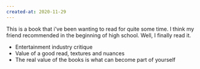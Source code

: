 ```yaml
---
created-at: 2020-11-29
---
```

This is a book that i've been wanting to read for quite some time. I think my friend recommended in the beginning of high school. Well, I finally read it.

- Entertainment industry critique
- Value of a good read, textures and nuances
- The real value of the books is what can become part of yourself